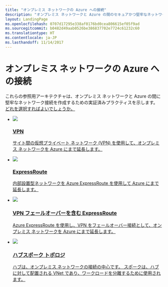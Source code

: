```yaml
---
title: "オンプレミス ネットワークの Azure への接続"
description: "オンプレミス ネットワークと Azure の間のセキュアかつ堅牢なネットワーク接続のための推奨アーキテクチャ。"
layout: LandingPage
ms.openlocfilehash: 0707d17295e338af0176bd0cea806615ef05f9ad
ms.sourcegitcommit: b0482d49aab0526be386837702e7724c61232c60
ms.translationtype: HT
ms.contentlocale: ja-JP
ms.lasthandoff: 11/14/2017
---
```

# <a name="connect-an-on-premises-network-to-azure"></a>オンプレミス ネットワークの Azure への接続

これらの参照用アーキテクチャは、オンプレミス ネットワークと Azure の間に堅牢なネットワーク接続を作成するための実証済みプラクティスを示します。 [どれを選択すればよいでしょうか。](./considerations.md)

<ul class="panelContent">
    <li>
        <a href="./vpn.md">
            <div class="cardSize">
                <div class="cardPadding">
                    <div class="card">
                        <div class="cardImageOuter">
                            <div class="cardImage">
                            <img src="./images/vpn.svg">
                            </div>
                        </div>
                        <div class="cardText">
                            <h3>VPN</h3>
                            <p>サイト間の仮想プライベート ネットワーク (VPN) を使用して、オンプレミス ネットワークを Azure にまで延長します。</p>
                        </div>
                    </div>
                </div>
            </div>
        </a>
    </li>
    <li>
        <a href="./expressroute.md">
            <div class="cardSize">
                <div class="cardPadding">
                    <div class="card">
                        <div class="cardImageOuter">
                            <div class="cardImage">
                            <img src="./images/expressroute.svg">
                            </div>
                        </div>
                        <div class="cardText">
                            <h3>ExpressRoute</h3>
                            <p>内部設置型ネットワークを Azure ExpressRoute を使用して Azure にまで延長します。</p>
                        </div>
                    </div>
                </div>
            </div>
        </a>
    </li>
    <li>
        <a href="./expressroute-vpn-failover.md">
            <div class="cardSize">
                <div class="cardPadding">
                    <div class="card">
                        <div class="cardImageOuter">
                            <div class="cardImage">
                            <img src="./images/expressroute-vpn-failover.svg">
                            </div>
                        </div>
                        <div class="cardText">
                            <h3>VPN フェールオーバーを含む ExpressRoute</h3>
                            <p>Azure ExpressRoute を使用し、VPN をフェールオーバー接続として、オンプレミス ネットワークを Azure にまで延長します。</p>
                        </div>
                    </div>
                </div>
            </div>
        </a>
    </li>
    <li>
        <a href="./hub-spoke.md">
            <div class="cardSize">
                <div class="cardPadding">
                    <div class="card">
                        <div class="cardImageOuter">
                            <div class="cardImage">
                            <img src="./images/hub-spoke.svg">
                            </div>
                        </div>
                        <div class="cardText">
                            <h3>ハブスポーク トポロジ</h3>
                            <p>ハブは、オンプレミス ネットワークの接続の中心です。 スポークは、ハブに対して配置される VNet であり、ワークロードを分離するために使用されます。 </p>
                        </div>
                    </div>
                </div>
            </div>
        </a>
    </li>
</ul>

